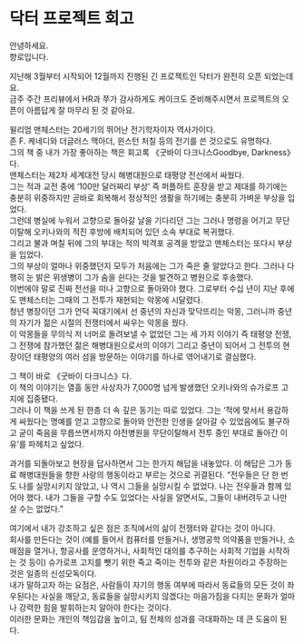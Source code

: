 # 닥터 프로젝트 회고

안녕하세요.  
향로입니다.  
  
지난해 3월부터 시작되어 12월까지 진행된 긴 프로젝트인 닥터가 완전히 오픈 되었는데요.  
금주 주간 프리뷰에서 HR과 쭈가 감사하게도 케이크도 준비해주시면서 프로젝트의 오픈이 아름답게 잘 마무리 된 것 같아요.  


윌리엄 맨체스터는 20세기의 뛰어난 전기학자이자 역사가이다.  
존 F. 케네디와 더글러스 맥아더, 윈스턴 처칠 등의 전기를 쓴 것으로도 유명하다.  
그의 책 중 내가 가장 좋아하는 책은 회고록 《굿바이 다크니스Goodbye, Darkness》다.  
맨체스터는 제2차 세계대전 당시 해병대원으로 태평양 전선에서 싸웠다.  
그는 적과 교전 중에 ‘100만 달러짜리 부상’ 즉 퍼플하트 훈장을 받고 제대를 하기에는 충분히 위중하지만 곧바로 회복해서 정상적인 생활을 하기에는 충분히 가벼운 부상을 입었다.  
그런데 병실에 누워서 고향으로 돌아갈 날을 기다리던 그는 그러나 명령을 어기고 무단이탈해 오키나와의 적진 후방에 배치되어 있던 소속 부대로 복귀했다.  
그리고 불과 며칠 뒤에 그의 부대는 적의 박격포 공격을 받았고 맨체스터는 또다시 부상을 입었다.  
그의 부상이 얼마나 위중했던지 모두가 처음에는 그가 죽은 줄 알았다고 한다. 그러나 다행히 눈 밝은 위생병이 그가 숨을 쉰다는 것을 발견하고 병원으로 후송했다.  
이번에야 말로 진짜 전선을 떠나 고향으로 돌아와야 했다. 그로부터 수십 년이 지난 후에도 맨체스터는 그때의 그 전투가 재현되는 악몽에 시달렸다.  
청년 병장이던 그가 언덕 꼭대기에서 선 중년의 자신과 맞닥뜨리는 악몽, 그러니까 중년의 자기가 젊은 시절의 전쟁터에서 싸우는 악몽을 꿨다.  
이 악몽들을 무의식 저 너머로 돌려보낼 수 없었던 그는 세 가지 이야기 즉 태평양 전쟁, 그 전쟁에 참가했던 젊은 해병대원으로서의 이야기 그리고 중년이 되어서 그 전투의 현장이던 태평양의 여러 섬을 방문하는 이야기를 하나로 엮어내기로 결심했다.  

그 책이 바로 《굿바이 다크니스》다.  
이 책의 이야기는 열흘 동안 사상자가 7,000명 넘게 발생했던 오키나와의 슈가로프 고지에 집중됐다.  
그러나 이 책을 쓰게 된 한층 더 속 깊은 동기는 따로 있었다. 
그는 ‘적에 맞서서 용감하게 싸웠다는 명예를 얻고 고향으로 돌아와 안전한 인생을 살아갈 수 있었음에도 불구하고 굳이 죽음을 무릅쓰면서까지 야전병원을 무단이탈해서 전투 중인 부대로 돌아간 이유’를 파헤치고 싶었다. 

과거를 되돌아보고 현장을 답사하면서 그는 한가지 해답을 내놓았다. 
이 해답은 그가 동료 해병대원들을 향한 사랑의 행동이라고 부르는 것으로 귀결된다. 
“전우들은 단 한 번도 나를 실망시키지 않았고, 나 역시 그들을 실망시킬 수 없었다. 나는 전우들과 함께 있어야 했다. 내가 그들을 구할 수도 있었다는 사실을 알면서도, 그들이 내버려두고 나만 살 수는 없었다.” 

여기에서 내가 강조하고 싶은 점은 조직에서의 삶이 전쟁터와 같다는 것이 아니다.  
회사를 만든다는 것이 (예를 들어서 컴퓨터를 만들거나, 생명공학 의약품을 만들거나, 소매점을 열거나, 항공사를 운영하거나, 사회적인 대의를 추구하는 사회적 기업을 시작하는 것 등이) 슈가로프 고지를 뺏기 위한 죽고 죽이는 전투와 같은 차원이라고 주장하는 것은 일종의 신성모독이다.  
내가 말하고자 하는 요점은, 사람들이 자기의 행동 여부에 따라서 동료들의 모든 것이 좌우된다는 사실을 깨닫고, 동료들을 실망시키지 않겠다는 마음가짐을 다지는 문화가 얼마나 강력한 힘을 발휘하는지 알아야 한다는 것이다.  
이러한 문화는 개인의 책임감을 높이고, 팀 전체의 성과를 극대화하는 데 큰 도움이 된다.